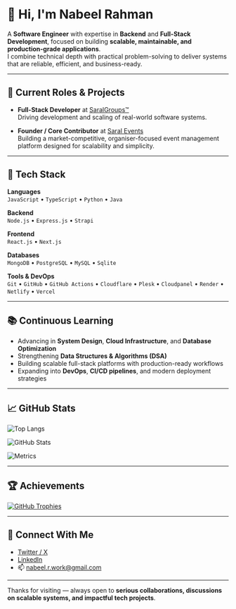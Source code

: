 # 👋 Hi, I'm Nabeel Rahman

A **Software Engineer** with expertise in **Backend** and **Full-Stack Development**, focused on building **scalable, maintainable, and production-grade applications**.  
I combine technical depth with practical problem-solving to deliver systems that are reliable, efficient, and business-ready.

---

## 🚀 Current Roles & Projects

- **Full-Stack Developer** at [SaralGroups™](https://www.saralgroups.com/)  
  Driving development and scaling of real-world software systems.

- **Founder / Core Contributor** at [Saral Events](https://events.saralgroups.com/)  
  Building a market-competitive, organiser-focused event management platform designed for scalability and simplicity.

---

## 🧰 Tech Stack

**Languages**  
`JavaScript` • `TypeScript` • `Python` • `Java`

**Backend**  
`Node.js` • `Express.js` • `Strapi`

**Frontend**  
`React.js` • `Next.js`

**Databases**  
`MongoDB` • `PostgreSQL` • `MySQL` • `Sqlite`

**Tools & DevOps**  
`Git` • `GitHub` • `GitHub Actions` • `Cloudflare` • `Plesk` • `Cloudpanel` • `Render` • `Netlify` • `Vercel`

---

## 📚 Continuous Learning

- Advancing in **System Design**, **Cloud Infrastructure**, and **Database Optimization**
- Strengthening **Data Structures & Algorithms (DSA)**
- Building scalable full-stack platforms with production-ready workflows
- Expanding into **DevOps**, **CI/CD pipelines**, and modern deployment strategies

---

## 📈 GitHub Stats

![Top Langs](https://github-readme-stats.vercel.app/api/top-langs/?username=iamnabeelrahman&layout=compact&theme=radical)

![GitHub Stats](https://github-readme-stats.vercel.app/api?username=iamnabeelrahman&show_icons=true&theme=radical)

![Metrics](https://raw.githubusercontent.com/iamnabeelrahman/iamnabeelrahman/main/github-metrics.svg)

---

## 🏆 Achievements

[![GitHub Trophies](https://github-profile-trophy.vercel.app/?username=iamnabeelrahman&theme=radical&no-frame=true&margin-w=15&margin-h=15)](https://github.com/ryo-ma/github-profile-trophy)

---

## 🤝 Connect With Me

- [Twitter / X](https://x.com/IamNabeelRahman)  
- [LinkedIn](https://www.linkedin.com/in/iamnabeelrahman/)  
- 📫 [nabeel.r.work@gmail.com](mailto:nabeel.r.work@gmail.com)

---

Thanks for visiting — always open to **serious collaborations, discussions on scalable systems, and impactful tech projects**.
